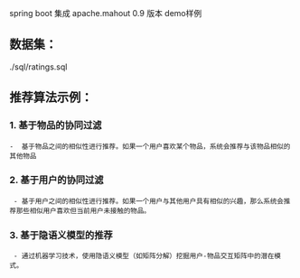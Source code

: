 spring boot 集成 apache.mahout 0.9 版本 demo样例

## 数据集：
  ./sql/ratings.sql

## 推荐算法示例：
  ### 1. 基于物品的协同过滤
    -  基于物品之间的相似性进行推荐。如果一个用户喜欢某个物品，系统会推荐与该物品相似的其他物品
  ### 2. 基于用户的协同过滤
     - 基于用户之间的相似性进行推荐。如果一个用户与其他用户具有相似的兴趣，那么系统会推荐那些相似用户喜欢但当前用户未接触的物品。
  ### 3. 基于隐语义模型的推荐
     - 通过机器学习技术，使用隐语义模型（如矩阵分解）挖掘用户-物品交互矩阵中的潜在模式。
